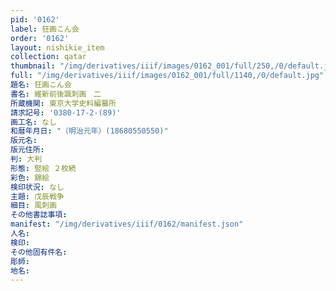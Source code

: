 ```yaml
---
pid: '0162'
label: 狂画こん会
order: '0162'
layout: nishikie_item
collection: qatar
thumbnail: "/img/derivatives/iiif/images/0162_001/full/250,/0/default.jpg"
full: "/img/derivatives/iiif/images/0162_001/full/1140,/0/default.jpg"
題名: 狂画こん会
書名: 維新前後諷刺画　二
所蔵機関: 東京大学史料編纂所
請求記号: '0380-17-2-(89)'
画工名: なし
和暦年月日: "（明治元年）(18680550550)"
版元名: 
版元住所: 
判: 大判
形態: 竪絵 ２枚続
彩色: 錦絵
検印状況: なし
主題: 戊辰戦争
細目: 風刺画
その他書誌事項: 
manifest: "/img/derivatives/iiif/0162/manifest.json"
人名: 
検印: 
その他固有件名: 
彫師: 
地名: 
---
```

